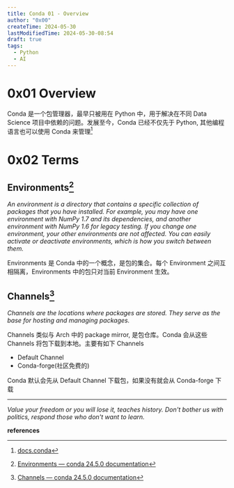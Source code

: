 ```yaml
---
title: Conda 01 - Overview
author: "0x00"
createTime: 2024-05-30
lastModifiedTime: 2024-05-30-08:54
draft: true
tags:
  - Python
  - AI
---
```


# 0x01 Overview

Conda 是一个包管理器，最早只被用在 Python 中，用于解决在不同 Data Science 项目中依赖的问题。发展至今，Conda 已经不仅先于 Python, 其他编程语言也可以使用 Conda 来管理[^1]

# 0x02 Terms

## Environments[^2]

*An environment is a directory that contains a specific collection of packages that you have installed. For example, you may have one environment with NumPy 1.7 and its dependencies, and another environment with NumPy 1.6 for legacy testing. If you change one environment, your other environments are not affected. You can easily activate or deactivate environments, which is how you switch between them.*

Environments 是 Conda 中的一个概念，是包的集合。每个 Environment 之间互相隔离，Environments 中的包只对当前 Environment 生效。

## Channels[^3]

*Channels are the locations where packages are stored. They serve as the base for hosting and managing packages.*

Channels 类似与 Arch 中的 package mirror, 是包仓库。Conda 会从这些 Channels 将包下载到本地。主要有如下 Channels
- Default Channel
- Conda-forge(社区免费的)

Conda 默认会先从 Default Channel 下载包，如果没有就会从 Conda-forge 下载

---
*Value your freedom or you will lose it, teaches history. Don't bother us with politics, respond those who don't want to learn.*

**references**

[^1]: [docs.conda](https://docs.conda.io/en/latest/)
[^2]: [Environments — conda 24.5.0 documentation](https://docs.conda.io/projects/conda/en/stable/user-guide/concepts/environments.html)
[^3]: [Channels — conda 24.5.0 documentation](https://docs.conda.io/projects/conda/en/stable/user-guide/concepts/channels.html)

